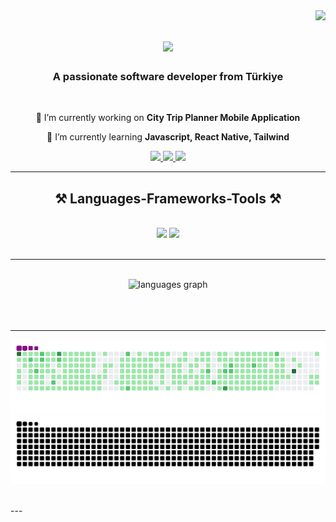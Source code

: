 <img align="right" src="https://visitor-badge.laobi.icu/badge?page_id=tugrulhanterzi.tugrulhanterzi" />

<h1 align="center">
    <img src="https://readme-typing-svg.herokuapp.com/?font=Righteous&size=35&center=true&vCenter=true&width=500&height=70&duration=4000&lines=Hi+There!+👋;+I'm+Tuğrulhan+Terzi!;" />
</h1>

<h3 align="center">A passionate software developer from Türkiye</h3>

<br/>

<div align="center">
 
 🔭 I’m currently working on **City Trip Planner Mobile Application**
 
 🌱 I’m currently learning **Javascript, React Native, Tailwind**

 </div>
 
<div align="center"> 
  <a href="mailto:tugrulterzi1@gmail.com">
    <img src="https://img.shields.io/badge/Gmail-333333?style=for-the-badge&logo=gmail&logoColor=red" />
  </a>
  <a href="https://linkedin.com/in/tuğrulhan-terzi-5a55b220b" target="_blank">
    <img src="https://img.shields.io/badge/LinkedIn-0077B5?style=for-the-badge&logo=linkedin&logoColor=white" target="_blank" />
  </a>
  <a href="https://tugrulhanterzi.github.io" target="_blank">
     <img src="https://img.shields.io/badge/Portfolio-FF5722?style=for-the-badge&logo=todoist&logoColor=white" target="_blank" /> <!-- sqlite, safari, google-chrome are other good icon options -->
  </a>
</div>

 <hr/>
 
<h2 align="center">⚒️ Languages-Frameworks-Tools ⚒️</h2>
<br/>
<div align="center">
    <img src="https://skillicons.dev/icons?i=react,bootstrap,mui,html,css,vscode,github,figma,tailwind,git,r" />
    <img src="https://skillicons.dev/icons?i=nodejs,javascript,typescript,firebase,nextjs,mysql" /><br>
</div>

<br/>
<hr/>

<div align="center">
  <br>
    <div align="center">
  <img src="https://github-readme-stats.vercel.app/api/top-langs?username=tugrulhanterzi&locale=en&hide_title=false&layout=compact&card_width=320&langs_count=5&theme=github_dark&hide_border=false&order=2" height="150" alt="languages graph"  />
</div>
  <br/>
  <br/><br/>
</div>

<hr/>

![GitHub Snake Light](github-contribution-grid-snake.gif#gh-light-mode-only)
![GitHub Snake dark](github-snake-dark.svg#gh-dark-mode-only)

</br>
---
